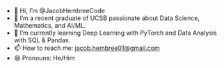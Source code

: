- 👋 Hi, I’m @JacobHembreeCode
- 👀 I’m a recent graduate of UCSB passionate about Data Science, Mathematics, and AI/ML.
- 🌱 I’m currently learning Deep Learning with PyTorch and Data Analysis with SQL & Pandas.
- 📫 How to reach me: jacob.hembree01@gmail.com
- 😄 Pronouns: He/Him


<!---
JacobHembreeCode/JacobHembreeCode is a ✨ special ✨ repository because its `README.md` (this file) appears on your GitHub profile.
You can click the Preview link to take a look at your changes.
--->
